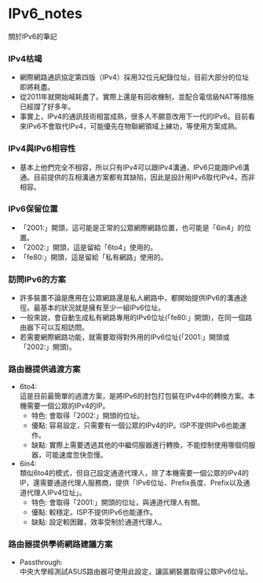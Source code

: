 # IPv6_notes
關於IPv6的筆記

### IPv4枯竭
  + 網際網路通訊協定第四版（IPv4）採用32位元紀錄位址，目前大部分的位址即將耗盡。  
  + 從2011年就開始喊耗盡了。實際上還是有回收機制，並配合電信級NAT等措施已經撐了好多年。  
  + 事實上，IPv4的通訊技術相當成熟，很多人不願意改用下一代的IPv6。目前看來IPv6不會取代IPv4，可能優先在物聯網領域上練功，等使用方案成熟。

### IPv4與IPv6相容性
  + 基本上他們完全不相容，所以只有IPv4可以跟IPv4溝通，IPv6只能跟IPv6溝通。目前提供的互相溝通方案都有其缺陷，因此是設計用IPv6取代IPv4，而非相容。

### IPv6保留位置
  + 「2001:」開頭，這可能是正常的公眾網際網路位置，也可能是「6in4」的位置。  
  + 「2002:」開頭，這是留給「6to4」使用的。  
  + 「fe80:」開頭，這是留給「私有網路」使用的。  

### 訪問IPv6的方案
  + 許多裝置不論是應用在公眾網路還是私人網路中，都開始提供IPv6的溝通途徑。最基本的狀況就是擁有至少一組IPv6位址。
  + 一般來說，會自動生成私有網路專用的IPv6位址(「fe80:」開頭)，在同一個路由器下可以互相訪問。
  + 若需要網際網路功能，就需要取得對外用的IPv6位址(「2001:」開頭或「2002:」開頭)。

### 路由器提供過渡方案 
  + 6to4:  
  這是目前最簡單的過渡方案，是將IPv6的封包打包裝在IPv4中的轉換方案。本機需要一個公眾的IPv4的IP。
    + 特色: 會取得「2002:」開頭的位址。
    + 優點: 容易設定，只需要有一個公眾的IPv4的IP。ISP不提供IPv6也能運作。
    + 缺點: 實際上需要透過其他的中繼伺服器進行轉換，不能控制使用哪個伺服器，可能速度忽快忽慢。
  + 6in4:  
  類似6to4的模式，但自己設定通道代理人，除了本機需要一個公眾的IPv4的IP，還需要通道代理人服務商，提供「IPv6位址、Prefix長度、Prefix以及通道代理人IPv4位址」。
    + 特色: 會取得「2001:」開頭的位址，與通道代理人有關。
    + 優點: 較穩定。ISP不提供IPv6也能運作。
    + 缺點: 設定較困難，效率受制於通道代理人。

### 路由器提供學術網路建議方案
  + Passthrough:  
  中央大學經測試ASUS路由器可使用此設定，讓區網裝置取得公眾IPv6位址。
  
  
  
  
